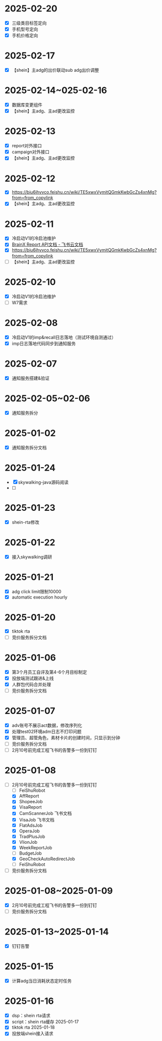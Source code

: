 # 2025-02-20
- [x] 三级类目标签定向
- [x] 手机型号定向
- [x] 手机价格定向
# 2025-02-17
- [x] 【shein】主adg的出价联动sub adg出价调整
# 2025-02-14~025-02-16
- [x] 数据库变更组件
- [x] 【shein】主adg、主ad更改监控
# 2025-02-13
- [x] report对外接口
- [x] campaign对外接口
- [x] 【shein】主adg、主ad更改监控
# 2025-02-12
- [x] https://biu6ihvvco.feishu.cn/wiki/TE5xwxVymitQGmkKwbGcZs4xnMg?from=from_copylink
- [x] 【shein】主adg、主ad更改监控
# 2025-02-11
- [x] 冷启动V1的冷启池维护
- [x] [‌​​​﻿‬⁠​​​‍‌‬⁠​‬‍​‍​​​‬​​‌​​​​‬​‬​‬﻿⁠‌⁠​‬‬​‍​​‬​﻿​BrainX Report API文档 - 飞书云文档](https://biu6ihvvco.feishu.cn/wiki/XMuawq39eiadQtkDr74c9PGGnTh?table=tblMqn5SpgVt9qhZ&view=vewaG0lfsp)
- [x] https://biu6ihvvco.feishu.cn/wiki/TE5xwxVymitQGmkKwbGcZs4xnMg?from=from_copylink
- [ ] 【shein】主adg、主ad更改监控
# 2025-02-10
- [x] 冷启动V1的冷启池维护
- [ ] W7需求
# 2025-02-08
- [x] 冷启动V1的imp&recall日志落地（测试环境自测通过）
- [x] imp日志落地代码同步到通知服务
# 2025-02-07
- [x] 通知服务搭建&验证
# 2025-02-05~02-06
 - [x] 通知服务拆分
# 2025-01-02
- [x] 通知服务拆分文档
# 2025-01-24
- [x] skywalking-java源码阅读
- [ ] 
# 2025-01-23
- [x] shein-rta修改
# 2025-01-22
- [x] 接入skywalking调研
# 2025-01-21
- [x] adg click limit限制10000
- [x] automatic execution hourly
# 2025-01-20
- [x] tiktok rta 
- [ ] 竞价服务拆分文档
# 2025-01-06
- [x] 第3个月员工自评及第4-6个月目标制定
- [x] 投放端测试跟进&上线
- [x] 人群包代码合并处理
- [ ] 竞价服务拆分文档
# 2025-01-07
- [x] adv账号不展示act数据，修改序列化
- [x] 处理test02环境adm日志不打印问题
- [x] 管理员、超管角色，素材卡片的创建时间，只显示到分钟
- [ ] 竞价服务拆分文档
- [ ] 2月10号前完成工程飞书的告警多一份到钉钉
# 2025-01-08
- [ ] 2月10号前完成工程飞书的告警多一份到钉钉
	- [ ] FeiShuRobot
	- [x] AffReport
	- [x] ShopeeJob
	- [x] VisaReport
	- [x] CamScannerJob 飞书文档
	- [x] VisaJob 飞书文档
	- [x] FlatAdsJob
	- [x] OperaJob
	- [x] TradPlusJob
	- [x] VlionJob
	- [x] WeekReportJob
	- [ ] BudgetJob
	- [x] GeoCheckAutoRedirectJob
	- [ ] FeiShuRobot
- [ ] 竞价服务拆分文档
# 2025-01-08~2025-01-09
- [x] 2月10号前完成工程飞书的告警多一份到钉钉
- [ ] 竞价服务拆分文档
# 2025-01-13~2025-01-14
- [x] 钉钉告警
# 2025-01-15
- [x] 计算adg当日消耗状态定时任务
# 2025-01-16
- [x] dsp：shein rta请求
- [x] script：shein rta缓存
2025-01-17
- [x] tiktok rta
2025-01-18
- [x] 投放端shein接入请求
